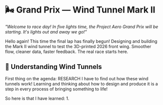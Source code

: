 
# 🌬️ Grand Prix — Wind Tunnel Mark II

*"Welcome to race day! In five lights time, the Project Aero Grand Prix will be starting. It's lights out and away we go!"*

Hello again! This time the final lap has finally begun! Designing and building the Mark II wind tunnel to test the 3D-printed 2026 front wing. Smoother flow, cleaner data, faster feedback. The real race starts here.

## 🧠 Understanding Wind Tunnels 

First thing on the agenda: RESEARCH
I have to find out how these wind tunnels work! Learning and thinking about how to design and produce it is a step in every process of bringing something to life!

So here is that I have learned:
1. 
